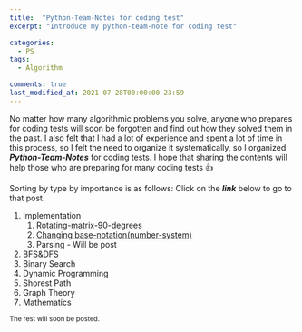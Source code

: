 ```yaml
---
title:  "Python-Team-Notes for coding test"
excerpt: "Introduce my python-team-note for coding test"

categories:
  - PS
tags:
  - Algorithm

comments: true
last_modified_at: 2021-07-28T00:00:00-23:59
---
```


No matter how many algorithmic problems you solve, anyone who prepares for coding tests will soon be forgotten and find out how they solved them in the past. I also felt that I had a lot of experience and spent a lot of time in this process, so I felt the need to organize it systematically, so I organized _**Python-Team-Notes**_ for coding tests. I hope that sharing the contents will help those who are preparing for many coding tests 👍



Sorting by type by importance is as follows: Click on the _**link**_ below to go to that post.

1. Implementation
   1. [Rotating-matrix-90-degrees](https://gimquokka.github.io/ps/%EC%95%8C%EA%B3%A0%EB%A6%AC%EC%A6%98_Rotating-matrix-90-degrees/)
   2. [Changing base-notation(number-system)](https://gimquokka.github.io/ps/알고리즘_changing_number_system/)
   3. Parsing - Will be post
2. BFS&DFS
3. Binary Search
4. Dynamic Programming
5. Shorest Path
6. Graph Theory
7. Mathematics

<small>The rest will soon be posted.</small>

